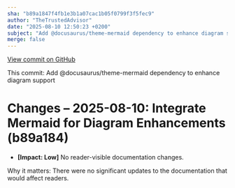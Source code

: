```yaml
---
sha: "b89a1847f4fb1e3b1a07cac1b05f0799f3f5fec9"
author: "TheTrustedAdvisor"
date: "2025-08-10 12:50:23 +0200"
subject: "Add @docusaurus/theme-mermaid dependency to enhance diagram support"
merge: false
---
```


[View commit on GitHub](https://github.com/TheTrustedAdvisor/FabricAdoptionFramework/commit/b89a1847f4fb1e3b1a07cac1b05f0799f3f5fec9)

This commit: Add @docusaurus/theme-mermaid dependency to enhance diagram support

# Changes – 2025-08-10: Integrate Mermaid for Diagram Enhancements (b89a184)

- **[Impact: Low]** No reader-visible documentation changes.

Why it matters: There were no significant updates to the documentation that would affect readers.
